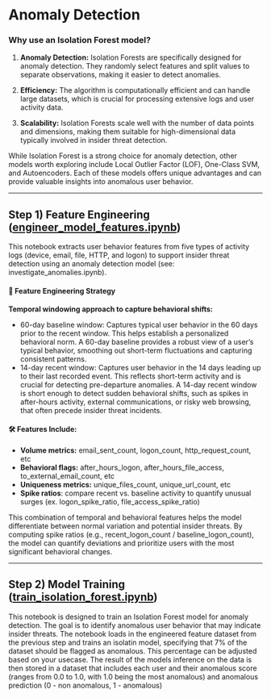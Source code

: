 # Anomaly Detection

### Why use an Isolation Forest model?

1. **Anomaly Detection:** Isolation Forests are specifically designed for anomaly detection. They randomly select features and split values to separate observations, making it easier to detect anomalies.

2. **Efficiency:** The algorithm is computationally efficient and can handle large datasets, which is crucial for processing extensive logs and user activity data.

3. **Scalability:** Isolation Forests scale well with the number of data points and dimensions, making them suitable for high-dimensional data typically involved in insider threat detection.

While Isolation Forest is a strong choice for anomaly detection, other models worth exploring include Local Outlier Factor (LOF), One-Class SVM, and Autoencoders. Each of these models offers unique advantages and can provide valuable insights into anomalous user behavior.

---

## Step 1) Feature Engineering ([engineer_model_features.ipynb](engineer_model_features.ipynb))
This notebook extracts user behavior features from five types of activity logs (device, email, file, HTTP, and logon) to support insider threat detection using an anomaly detection model (see: investigate_anomalies.ipynb).

#### 🧠 Feature Engineering Strategy

**Temporal windowing approach to capture behavioral shifts:** 
* 60-day baseline window: Captures typical user behavior in the 60 days prior to the recent window. This helps establish a personalized behavioral norm. A 60-day baseline provides a robust view of a user’s typical behavior, smoothing out short-term fluctuations and capturing consistent patterns.
* 14-day recent window: Captures user behavior in the 14 days leading up to their last recorded event. This reflects short-term activity and is crucial for detecting pre-departure anomalies. A 14-day recent window is short enough to detect sudden behavioral shifts, such as spikes in after-hours activity, external communications, or risky web browsing, that often precede insider threat incidents.

#### 🛠️ Features Include:
* **Volume metrics:** email_sent_count, logon_count, http_request_count, etc
* **Behavioral flags:** after_hours_logon, after_hours_file_access, to_external_email_count, etc
* **Uniqueness metrics:** unique_files_count, unique_url_count, etc
* **Spike ratios**: compare recent vs. baseline activity to quantify unusual surges (ex. logon_spike_ratio, file_access_spike_ratio)

This combination of temporal and behavioral features helps the model differentiate between normal variation and potential insider threats. By computing spike ratios (e.g., recent_logon_count / baseline_logon_count), the model can quantify deviations and prioritize users with the most significant behavioral changes.

---

## Step 2) Model Training ([train_isolation_forest.ipynb](train_isolation_forest.ipynb))

This notebook is designed to train an Isolation Forest model for anomaly detection. The goal is to identify anomalous user behavior that may indicate insider threats. The notebook loads in the engineered feature dataset from the previous step and trains an isolatin model, specifying that 7% of the dataset should be flagged as anomalous. This percentage can be adjusted based on your usecase. The result of the models inference on the data is then stored in a dataset that includes each user and their anomalous score (ranges from 0.0 to 1.0, with 1.0 being the most anomalous) and anomalous prediction (0 - non anomalous, 1 - anomalous)
